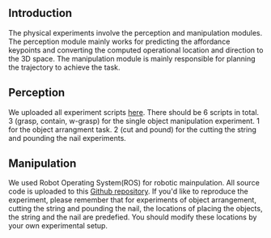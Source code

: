 ## Introduction
The physical experiments involve the perception and manipulation modules. The perception module mainly works for predicting the affordance keypoints and converting the computed operational location and direction to the 3D space. The manipulation module is mainly responsible for planning the trajectory to achieve the task. 

## Perception
We uploaded all experiment scripts [here](https://github.com/ivalab/AffKpNet/tree/master/exp). There should be 6 scripts in total. 3 (grasp, contain, w-grasp) for the single object manipulation experiment. 1 for the object arrangment task. 2 (cut and pound) for the cutting the string and pounding the nail experiments.

## Manipulation
We used Robot Operating System(ROS) for robotic mainpulation. All source code is uploaded to this [Github repository](https://github.com/ivaROS/ivaHandyExperiment).
If you'd like to reproduce the experiment, please remember that for experiments of object arrangement, cutting the string and pounding the nail, the locations of placing the objects, the string and the nail are predefied. You should modify these locations by your own experimental setup.
